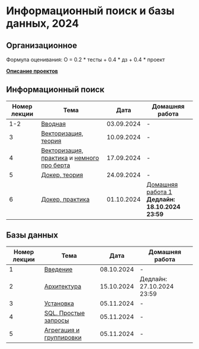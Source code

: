 # Информационный поиск и базы данных, 2024
## Организационное

Формула оценивания: О = 0.2 * тесты + 0.4 * дз + 0.4 * проект

**[Описание проектов](https://github.com/tokubetsu/infopoisk_bd_2023/blob/main/assignments/project.md)**

## Информационный поиск
| Номер лекции | Тема | Дата | Домашняя работа |
|----------|----------|----------|----------|
| 1-2   | [Вводная](https://github.com/tokubetsu/infopoisk_bd_2023/blob/main/infopoisk/lectures/infopoisk_1.pdf)   | 03.09.2024   | - |
| 3   | [Векторизация, теория](https://github.com/tokubetsu/infopoisk_bd_2023/blob/main/infopoisk/lectures/infopoisk_2.pdf)   | 10.09.2024   | - |
| 4   | [Векторизация, практика](https://github.com/tokubetsu/infopoisk_bd_2023/blob/main/infopoisk/lectures/infopoisk_3.ipynb) и [немного про берта](https://github.com/tokubetsu/infopoisk_bd_2023/blob/main/infopoisk/lectures/compsem_bert.ipynb)  | 17.09.2024   | - |
| 5   | [Докер, теория](https://github.com/tokubetsu/infopoisk_bd_2023/blob/main/infopoisk/lectures/infopoisk_5.pdf)   | 24.09.2024   | - |
| 6   | [Докер, практика](#)   | 01.10.2024   | [Домашняя работа 1](https://github.com/tokubetsu/infopoisk_bd_2023/blob/main/assignments/homework_1.md) <br> **Дедлайн: 18.10.2024 23:59** |

## Базы данных
| Номер лекции | Тема | Дата | Домашняя работа |
|----------|----------|----------|----------|
|1|[Введение](https://docs.google.com/presentation/d/1lyv_zZW4uIXWT8UlKbpQ8e-jvaiQpBOjthOA4IDsDxg/edit?usp=sharing)|08.10.2024|-|
|2|[Архитектура](https://docs.google.com/presentation/d/1NYgVIW6n-4zIyLA9q53b72EtmMQmTzzyyeZTGfy7epk/edit?usp=sharing)|15.10.2024|Дедлайн: 27.10.2024 23:59|
|3|[Установка](https://docs.google.com/presentation/d/1ivCc53cP0Z6Q1WCEC7Jxp3KO7yQZ8T_LudU69GzQbWM/edit?usp=sharing)|05.11.2024|-|
|4|[SQL. Простые запросы](https://docs.google.com/presentation/d/122f2Q3BBDoR1C55oLBlCfgXCMRk4Fh2-EJvqieKZVtc/edit?usp=sharing)|05.11.2024|-|
|5|[Агрегация и группировки](https://docs.google.com/presentation/d/159GRKA_yW__3V1fsnN96Paw1xK0-HBdasn0vrr9etZo/edit?usp=sharing)|05.11.2024|-|
